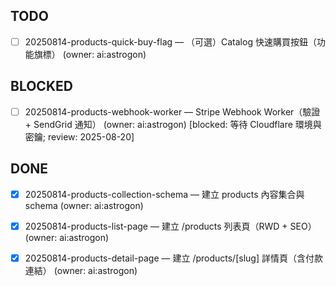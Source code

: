 ## TODO

- [ ] 20250814-products-quick-buy-flag — （可選）Catalog 快速購買按鈕（功能旗標） (owner: ai:astrogon)

## BLOCKED

- [ ] 20250814-products-webhook-worker — Stripe Webhook Worker（驗證 + SendGrid 通知） (owner: ai:astrogon) [blocked: 等待 Cloudflare 環境與密鑰; review: 2025-08-20]

## DONE

- [x] 20250814-products-collection-schema — 建立 products 內容集合與 schema (owner: ai:astrogon)
- [x] 20250814-products-list-page — 建立 /products 列表頁（RWD + SEO） (owner: ai:astrogon)
- [x] 20250814-products-detail-page — 建立 /products/[slug] 詳情頁（含付款連結） (owner: ai:astrogon)

